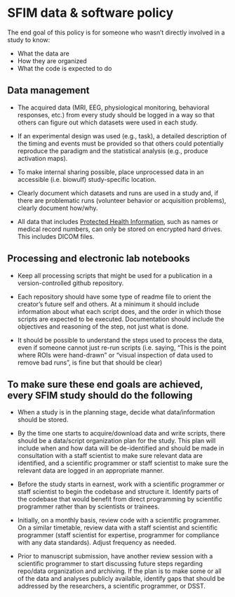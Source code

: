 # SFIM data & software policy  

The end goal of this policy is for someone who wasn’t directly involved in a study to know:

- What the data are
- How they are organized
- What the code is expected to do

## Data management

- The acquired data (MRI, EEG, physiological monitoring, behavioral responses, etc.) from every study should be logged in a way so that others can figure out which datasets were used in each study.

- If an experimental design was used (e.g., task), a detailed description of the timing and events must be provided so that others could potentially reproduce the paradigm and the statistical analysis (e.g., produce activation maps).

- To make internal sharing possible, place unprocessed data in an accessible (i.e. biowulf) study-specific location.

- Clearly document which datasets and runs are used in a study and, if there are problematic runs (volunteer behavior or acquisition problems), clearly document how/why.

- All data that includes [Protected Health Information](https://privacyruleandresearch.nih.gov/pr_08.asp), such as names or medical record numbers, can only be stored on encrypted hard drives. This includes DICOM files.

## Processing and electronic lab notebooks

- Keep all processing scripts that might be used for a publication in a version-controlled github repository.

- Each repository should have some type of readme file to orient the creator’s future self and others. At a minimum it should include information about what each script does, and the order in which those scripts are expected to be executed. Documentation should include the objectives and reasoning of the step, not just what is done.

- It should be possible to understand the steps used to process the data, even if someone cannot just re-run scripts (i.e. saying, “This is the point where ROIs were hand-drawn” or “visual inspection of data used to remove bad runs”, is fine but that should be clear)

## To make sure these end goals are achieved, every SFIM study should do the following

- When a study is in the planning stage, decide what data/information should be stored.

- By the time one starts to acquire/download data and write scripts, there should be a data/script organization plan for the study. This plan will include when and how data will be de-identified and should be made in consultation with a staff scientist to make sure relevant data are identified, and a scientific programmer or staff scientist to make sure the relevant data are logged in an appropriate manner.

- Before the study starts in earnest, work with a scientific programmer or staff scientist to begin the codebase and structure it. Identify parts of the codebase that would benefit from direct programming by scientific programmer rather than by scientists or trainees.

- Initially, on a monthly basis, review code with a scientific programmer. On a similar timetable, review data with a staff scientist and scientific programmer (staff scientist for expertise, programmer for compliance with any data standards). Adjust frequency as needed.

- Prior to manuscript submission, have another review session with a scientific programmer to start discussing future steps regarding repo/data organization and archiving. If the plan is to make some or all of the data and analyses publicly available, identify gaps that should be addressed by the researchers, a scientific programmer, or DSST.
